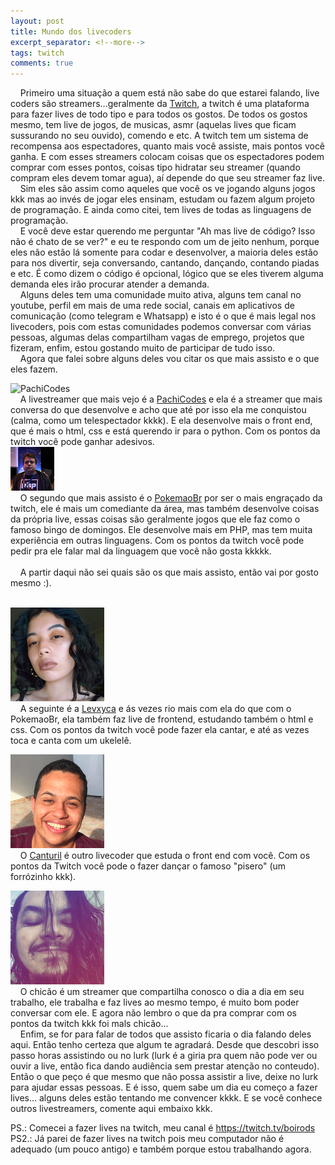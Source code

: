 ```yaml
---
layout: post
title: Mundo dos livecoders
excerpt_separator: <!--more-->
tags: twitch
comments: true
---
```

&nbsp;&nbsp;&nbsp;&nbsp;Primeiro uma situação a quem está não sabe do que estarei falando, live coders são streamers...<!--more-->geralmente da [Twitch](twitch.tv), a twitch é uma plataforma para fazer lives de todo tipo e para todos os gostos. De todos os gostos mesmo, tem live de jogos, de musicas, asmr (aquelas lives que ficam sussurando no seu ouvido), comendo e etc. A twitch tem um sistema de recompensa aos espectadores, quanto mais você assiste, mais pontos você ganha. E com esses streamers colocam coisas que os espectadores podem comprar com esses pontos, coisas tipo hidratar seu streamer (quando compram eles devem tomar agua), aí depende do que seu streamer faz live.<br>
&nbsp;&nbsp;&nbsp;&nbsp;Sim eles são assim como aqueles que você os ve jogando alguns jogos kkk mas ao invés de jogar eles ensinam, estudam ou fazem algum projeto de programação. E ainda como citei, tem lives de todas as linguagens de programação.<br>
&nbsp;&nbsp;&nbsp;&nbsp;E você deve estar querendo me perguntar "Ah mas live de código? Isso não é chato de se ver?" e eu te respondo com um de jeito nenhum, porque eles não estão lá somente para codar e desenvolver, a maioria deles estão para nos divertir, seja conversando, cantando, dançando, contando piadas e etc. É como dizem o código é opcional, lógico que se eles tiverem alguma demanda eles irão procurar atender a demanda.<br>
&nbsp;&nbsp;&nbsp;&nbsp;Alguns deles tem uma comunidade muito ativa, alguns tem canal no youtube, perfil em mais de uma rede social, canais em aplicativos de comunicação (como telegram e Whatsapp) e isto é o que é mais legal nos livecoders, pois com estas comunidades podemos conversar com várias pessoas, algumas delas compartilham vagas de emprego, projetos que fizeram, enfim, estou gostando muito de participar de tudo isso.<br>
&nbsp;&nbsp;&nbsp;&nbsp;Agora que falei sobre alguns deles vou citar os que mais assisto e o que eles fazem.<br>

<img alt="PachiCodes" src="https://www.pachi.codes/img/witch.jpg" class="streamers"><br>
&nbsp;&nbsp;&nbsp;&nbsp;A livestreamer que mais vejo é a <a href="https://twitch.tv/pachicodes">PachiCodes</a> e ela é a streamer que mais conversa do que desenvolve e acho que até por isso ela me conquistou (calma, como um telespectador kkkk). E ela desenvolve mais o front end, que é mais o html, css e está querendo ir para o python. Com os pontos da twitch você pode ganhar adesivos.<br>
<img alt="PokemaoBr" src="/assets/images/pokemaobr.png" class="streamers"><br>
&nbsp;&nbsp;&nbsp;&nbsp;O segundo que mais assisto é o <a href="https://twitch.tv/pokemaobr">PokemaoBr</a> por ser o mais engraçado da twitch, ele é mais um comediante da área, mas também desenvolve coisas da própria live, essas coisas são geralmente jogos que ele faz como o famoso bingo de domingos. Ele desenvolve mais em PHP, mas tem muita experiência em outras linguagens. Com os pontos da twitch você pode pedir pra ele falar mal da linguagem que você não gosta kkkkk.<br><br>
&nbsp;&nbsp;&nbsp;&nbsp;A partir daqui não sei quais são os que mais assisto, então vai por gosto mesmo :).<br><br>

<img alt="Levxyca" src="/assets/images/levxyca.png" class="streamers"><br>
&nbsp;&nbsp;&nbsp;&nbsp;A seguinte é a <a href="https://twitch.tv/levxyca">Levxyca</a> e ás vezes rio mais com ela do que com o PokemaoBr, ela também faz live de frontend, estudando também o html e css. Com os pontos da twitch você pode fazer ela cantar, e até as vezes toca e canta com um ukelelê.<br>

<img src="/assets/images/canturil.png" alt="Canturil" class="streamers"><br>
&nbsp;&nbsp;&nbsp;&nbsp;O <a href="https://twitch.tv/canturil">Canturil</a> é outro livecoder que estuda o front end com você. Com os pontos da Twitch você pode o fazer dançar o famoso "pisero" (um forrózinho kkk).<br>

<img src="/assets/images/chicao.png" alt="ChicaoCodes" class="streamers"><br>
&nbsp;&nbsp;&nbsp;&nbsp;O chicão é um streamer que compartilha conosco o dia a dia em seu trabalho, ele trabalha e faz lives ao mesmo tempo, é muito bom poder conversar com ele. E agora não lembro o que da pra comprar com os pontos da twitch kkk foi mals chicão...<br>
&nbsp;&nbsp;&nbsp;&nbsp;Enfim, se for para falar de todos que assisto ficaria o dia falando deles aqui. Então tenho certeza que algum te agradará. Desde que descobri isso passo horas assistindo ou no lurk (lurk é a giria pra quem não pode ver ou ouvir a live, então fica dando audiência sem prestar atenção no conteudo). Então o que peço é que mesmo que não possa assistir a live, deixe no lurk para ajudar essas pessoas. E é isso, quem sabe um dia eu começo a fazer lives... alguns deles estão tentando me convencer kkkk. E se você conhece outros livestreamers, comente aqui embaixo kkk.

PS.: Comecei a fazer lives na twitch, meu canal é https://twitch.tv/boirods
PS2.: Já parei de fazer lives na twitch pois meu computador não é adequado (um pouco antigo) e também porque estou trabalhando agora.